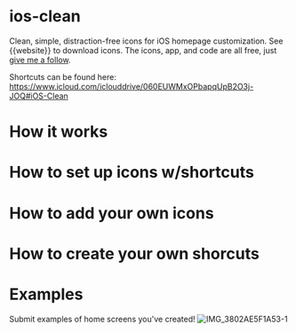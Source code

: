 # ios-clean
Clean, simple, distraction-free icons for iOS homepage customization. See {{website}} to download icons. The icons, app, and code are all free, just [give me a follow](https://x.com/loganthorneloe).

Shortcuts can be found here: https://www.icloud.com/iclouddrive/060EUWMxOPbapqUpB2O3j-JOQ#iOS-Clean 

# How it works

# How to set up icons w/shortcuts

# How to add your own icons

# How to create your own shorcuts

# Examples
Submit examples of home screens you've created!
![IMG_3802AE5F1A53-1](https://github.com/lathorne/ios-clean/assets/31356342/3338decf-8f4f-4341-9a6f-14a4cebcc4d9)
